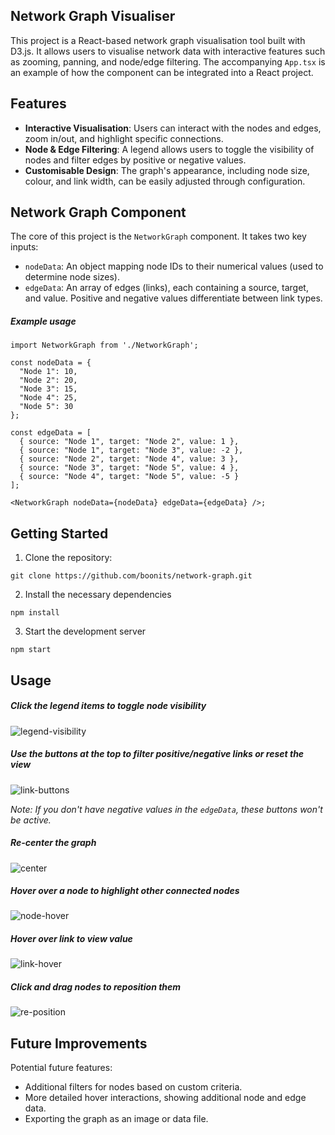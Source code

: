 ## Network Graph Visualiser

This project is a React-based network graph visualisation tool built with D3.js. It allows users to visualise network data with interactive features such as zooming, panning, and node/edge filtering. The accompanying `App.tsx` is an example of how the component can be integrated into a React project.

## Features

- **Interactive Visualisation**: Users can interact with the nodes and edges, zoom in/out, and highlight specific connections.
- **Node & Edge Filtering**: A legend allows users to toggle the visibility of nodes and filter edges by positive or negative values.
- **Customisable Design**: The graph's appearance, including node size, colour, and link width, can be easily adjusted through configuration.

## Network Graph Component

The core of this project is the `NetworkGraph` component. It takes two key inputs:

- `nodeData`: An object mapping node IDs to their numerical values (used to determine node sizes).
- `edgeData`: An array of edges (links), each containing a source, target, and value. Positive and negative values differentiate between link types.

##### Example usage

```
import NetworkGraph from './NetworkGraph';

const nodeData = {
  "Node 1": 10,
  "Node 2": 20,
  "Node 3": 15,
  "Node 4": 25,
  "Node 5": 30
};

const edgeData = [
  { source: "Node 1", target: "Node 2", value: 1 },
  { source: "Node 1", target: "Node 3", value: -2 },
  { source: "Node 2", target: "Node 4", value: 3 },
  { source: "Node 3", target: "Node 5", value: 4 },
  { source: "Node 4", target: "Node 5", value: -5 }
];

<NetworkGraph nodeData={nodeData} edgeData={edgeData} />;

```


## Getting Started

1. Clone the repository:

```
git clone https://github.com/boonits/network-graph.git
```
2. Install the necessary dependencies
``` 
npm install 
```
3. Start the development server
```
npm start
```

## Usage

##### Click the legend items to toggle node visibility
![legend-visibility](https://i.imgur.com/AFEF7OZ.gif)

##### Use the buttons at the top to filter positive/negative links or reset the view
![link-buttons](https://i.imgur.com/ioT3tJ9.gif)

*Note: If you don't have negative values in the `edgeData`, these buttons won't be active.*

##### Re-center the graph
![center](https://i.imgur.com/DAERwib.gif)

##### Hover over a node to highlight other connected nodes
![node-hover](https://i.imgur.com/dCx3YQl.gif)

##### Hover over link to view value
![link-hover](https://i.imgur.com/v7x6wJo.gif)

##### Click and drag nodes to reposition them
![re-position](https://i.imgur.com/D0D5BQN.gif)

## Future Improvements

Potential future features:

- Additional filters for nodes based on custom criteria.
- More detailed hover interactions, showing additional node and edge data.
- Exporting the graph as an image or data file.